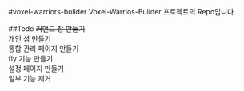#voxel-warriors-builder
Voxel-Warrios-Builder 프로젝트의 Repo입니다.

##Todo
~~커맨드 창 만들기~~<br>
개인 섬 만들기<br>
통합 관리 페이지 만들기<br>
fly 기능 만들기<br>
설정 페이지 만들기<br>
일부 기능 제거
